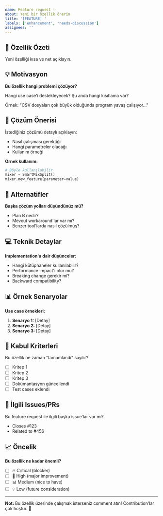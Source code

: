 ```yaml
---
name: Feature request ✨
about: Yeni bir özellik önerin
title: '[FEATURE] '
labels: ['enhancement', 'needs-discussion']
assignees: ''
---
```


## 🎯 Özellik Özeti

Yeni özelliği kısa ve net açıklayın.

## 💡 Motivasyon

**Bu özellik hangi problemi çözüyor?**

Hangi use case'i destekleyecek? Şu anda hangi kısıtlama var?

Örnek: "CSV dosyaları çok büyük olduğunda program yavaş çalışıyor..."

## 🔧 Çözüm Önerisi

İstediğiniz çözümü detaylı açıklayın:

- Nasıl çalışması gerektiği
- Hangi parametreler olacağı  
- Kullanım örneği

**Örnek kullanım:**
```python
# Böyle kullanılabilir
mixer = SmartMixSplit()
mixer.new_feature(parameter=value)
```

## 🔄 Alternatifler

**Başka çözüm yolları düşündünüz mü?**

- Plan B nedir?
- Mevcut workaround'lar var mı?
- Benzer tool'larda nasıl çözülmüş?

## 💻 Teknik Detaylar

**Implementation'a dair düşünceler:**

- Hangi kütüphaneler kullanılabilir?
- Performance impact'i olur mu?
- Breaking change gerekir mi?
- Backward compatibility?

## 📊 Örnek Senaryolar

**Use case örnekleri:**

1. **Senaryo 1:** [Detay]
2. **Senaryo 2:** [Detay]
3. **Senaryo 3:** [Detay]

## 📝 Kabul Kriterleri

Bu özellik ne zaman "tamamlandı" sayılır?

- [ ] Kritер 1
- [ ] Kritер 2  
- [ ] Kritер 3
- [ ] Dokümantasyon güncellendi
- [ ] Test cases eklendi

## 🔗 İlgili Issues/PRs

Bu feature request ile ilgili başka issue'lar var mı?

- Closes #123
- Related to #456

## 📈 Öncelik

**Bu özellik ne kadar önemli?**

- [ ] 🔥 Critical (blocker)
- [ ] 🚨 High (major improvement)
- [ ] 📊 Medium (nice to have)
- [ ] 💡 Low (future consideration)

---

**Not:** Bu özellik üzerinde çalışmak isterseniz comment atın! Contribution'lar çok hoştur. 🤝
